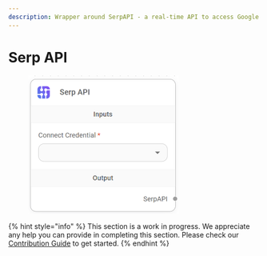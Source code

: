```yaml
---
description: Wrapper around SerpAPI - a real-time API to access Google search results.
---
```


# Serp API

<figure><img src="../../../.gitbook/assets/image (10) (1) (1) (2).png" alt="" width="301"><figcaption></figcaption></figure>

{% hint style="info" %}
This section is a work in progress. We appreciate any help you can provide in completing this section. Please check our [Contribution Guide](broken-reference) to get started.
{% endhint %}
